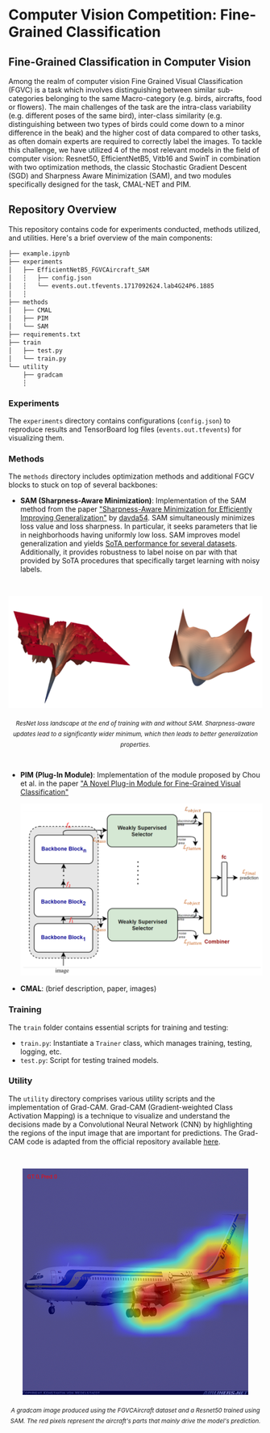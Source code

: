 # Computer Vision Competition: Fine-Grained Classification 

## Fine-Grained Classification in Computer Vision
Among the realm of computer vision Fine Grained Visual Classification (FGVC) is a task which involves distinguishing between similar sub-categories belonging to the same Macro-category (e.g. birds, aircrafts, food or flowers). The main challenges of the task are the intra-class variability (e.g. different poses of the same bird), inter-class similarity (e.g. distinguishing between two types of birds could come down to a minor difference in the beak) and the higher cost of data compared to other tasks, as often domain experts are required to correctly label the images. To tackle this challenge, we have utilized 4 of the most relevant models in the field of computer vision: Resnet50, EfficientNetB5, Vitb16 and SwinT in combination with two optimization methods, the classic Stochastic Gradient Descent (SGD) and Sharpness Aware Minimization (SAM), and two modules specifically designed for the task, CMAL-NET and PIM.
## Repository Overview

This repository contains code for experiments conducted, methods utilized, and utilities. Here's a brief overview of the main components:

```
├── example.ipynb
├── experiments
│   ├── EfficientNetB5_FGVCAircraft_SAM
│   ┆   ├── config.json
│   ┆   └── events.out.tfevents.1717092624.lab4G24P6.1885
│   ┆
├── methods
│   ├── CMAL
│   ├── PIM
│   └── SAM
├── requirements.txt
├── train
│   ├── test.py
│   └── train.py
└── utility
    ├── gradcam
    ┆
```

### Experiments

The `experiments` directory contains configurations (`config.json`) to reproduce results and TensorBoard log files (`events.out.tfevents`) for visualizing them.

### Methods

The `methods` directory includes optimization methods and additional FGCV blocks to stuck on top of several backbones:

- **SAM (Sharpness-Aware Minimization)**: Implementation of the SAM method from the paper ["Sharpness-Aware Minimization for Efficiently Improving Generalization"](https://arxiv.org/pdf/2010.01412) by [davda54](https://github.com/davda54/sam/tree/main). SAM simultaneously minimizes loss value and loss sharpness. In particular, it seeks parameters that lie in neighborhoods having uniformly low loss. SAM improves model generalization and yields [SoTA performance for several datasets](https://paperswithcode.com/paper/sharpness-aware-minimization-for-efficiently-1). Additionally, it provides robustness to label noise on par with that provided by SoTA procedures that specifically target learning with noisy labels.

<br>

<p align="center">
  <img src="images/Resnet_SAM_loss_landscape.png" width="512"/>  
</p>

<p align="center">
  <sub><em>ResNet loss landscape at the end of training with and without SAM. Sharpness-aware updates lead to a significantly wider minimum, which then leads to better generalization properties.</em></sub>
</p>

<br> 

- **PIM (Plug-In Module)**: Implementation of the module proposed by Chou et al. in the paper ["A Novel Plug-in Module for Fine-Grained Visual Classification"](https://arxiv.org/abs/2202.03822)
  <p align="center">
  <img src="images/PIM.png" width="512"/>  
</p>


- **CMAL**: (brief description, paper, images)
  
### Training

The `train` folder contains essential scripts for training and testing:

- `train.py`: Instantiate a `Trainer` class, which manages training, testing, logging, etc.
- `test.py`: Script for testing trained models.

### Utility

The `utility` directory comprises various utility scripts and the implementation of Grad-CAM. Grad-CAM (Gradient-weighted Class Activation Mapping) is a technique to visualize and understand the decisions made by a Convolutional Neural Network (CNN) by highlighting the regions of the input image that are important for predictions. The Grad-CAM code is adapted from the official repository available [here](https://github.com/jacobgil/pytorch-grad-cam).

<br>

<p align="center">
  <img src="images/gradcam_aircraft/class_0/02_resnet50_sam.png" width="448"/>  
</p>

<p align="center">
  <sub><em>A gradcam image produced using the FGVCAircraft dataset and a Resnet50 trained using SAM. The red pixels represent the aircraft's parts that mainly drive the model's prediction.</em></sub>
</p>

<br> 

